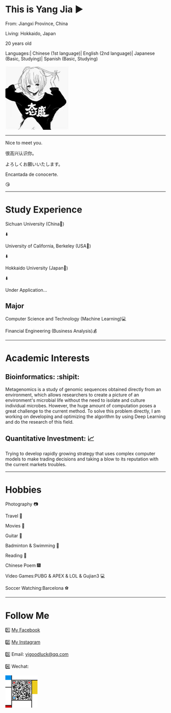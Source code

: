 # This is Yang Jia :arrow_forward:


From: Jiangxi Province, China

Living: Hokkaido, Japan

20 years old

Languages:| Chinese (1st language)| English (2nd language)| Japanese (Basic, Studying)| Spanish (Basic, Studying)



![](github_fig.jpg)


---------------------

Nice to meet you.

很高兴认识你。

よろしくお願いいたします。

Encantada de conocerte.

:kissing_heart:



-----

# Study Experience


Sichuan University (China:panda_face:)

:arrow_down:

University of California, Berkeley (USA:statue_of_liberty:) 

:arrow_down:

Hokkaido University (Japan:cherry_blossom:)

:arrow_down:

Under Application...

## Major

Computer Science and Technology (Machine Learning):computer: 

Financial Engineering (Business Analysis):moneybag:

-----

# Academic Interests


## Bioinformatics: :shipit:

Metagenomics is a study of genomic sequences obtained directly from an environment, which allows researchers to create a picture of an environment's microbial life without the need to isolate and culture individual microbes. However, the huge amount of computation poses a great challenge to the current method. To solve this problem directly, I am working on developing and optimizing the algorithm by using Deep Learning and do the research of this field.

## Quantitative Investment: :chart_with_upwards_trend:

Trying to develop rapidly growing strategy that uses complex computer models to make trading decisions and taking a blow to its reputation with the current markets troubles.


-----

# Hobbies


Photography :camera:

Travel :sunrise_over_mountains:

Movies :movie_camera:

Guitar :guitar:

Badminton & Swimming :ocean:

Reading :book:

Chinese Poem :fireworks:

Video Games:PUBG & APEX & LOL & Gujian3 :computer:

Soccer Watching:Barcelona :soccer:

-------

# Follow Me


:one: [My Facebook](https://www.facebook.com/profile.php?id=100012850391181)

:two: [My Instagram](https://instagram.com/jiayangyoyoyo)

:three: Email: yjgoodluck@qq.com

:four: Wechat: 

<img src="QR_Code.jpg" width="20%" height="20%">

